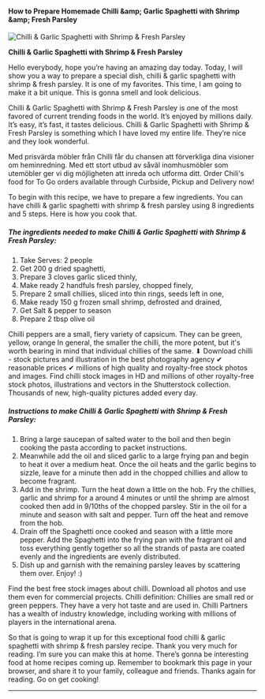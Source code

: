             

#### How to Prepare Homemade Chilli &amp;amp; Garlic Spaghetti with Shrimp &amp;amp; Fresh Parsley

![Chilli &amp; Garlic Spaghetti with Shrimp &amp; Fresh Parsley](https://img-global.cpcdn.com/recipes/e696905ea1c49a55/751x532cq70/chilli-garlic-spaghetti-with-shrimp-fresh-parsley-recipe-main-photo.jpg)

**Chilli &amp; Garlic Spaghetti with Shrimp &amp; Fresh Parsley**

Hello everybody, hope you’re having an amazing day today. Today, I will show you a way to prepare a special dish, chilli & garlic spaghetti with shrimp & fresh parsley. It is one of my favorites. This time, I am going to make it a bit unique. This is gonna smell and look delicious.

Chilli & Garlic Spaghetti with Shrimp & Fresh Parsley is one of the most favored of current trending foods in the world. It’s enjoyed by millions daily. It’s easy, it’s fast, it tastes delicious. Chilli & Garlic Spaghetti with Shrimp & Fresh Parsley is something which I have loved my entire life. They’re nice and they look wonderful.

Med prisvärda möbler från Chilli får du chansen att förverkliga dina visioner om heminredning. Med ett stort utbud av såväl inomhusmöbler som utemöbler ger vi dig möjligheten att inreda och utforma ditt. Order Chili's food for To Go orders available through Curbside, Pickup and Delivery now!

To begin with this recipe, we have to prepare a few ingredients. You can have chilli & garlic spaghetti with shrimp & fresh parsley using 8 ingredients and 5 steps. Here is how you cook that.

##### The ingredients needed to make Chilli & Garlic Spaghetti with Shrimp & Fresh Parsley:

1.  Take Serves: 2 people
2.  Get 200 g dried spaghetti,
3.  Prepare 3 cloves garlic sliced thinly,
4.  Make ready 2 handfuls fresh parsley, chopped finely,
5.  Prepare 2 small chillies, sliced into thin rings, seeds left in one,
6.  Make ready 150 g frozen small shrimp, defrosted and drained,
7.  Get Salt & pepper to season
8.  Prepare 2 tbsp olive oil

Chilli peppers are a small, fiery variety of capsicum. They can be green, yellow, orange In general, the smaller the chilli, the more potent, but it's worth bearing in mind that individual chillies of the same. ⬇ Download chilli - stock pictures and illustration in the best photography agency ✔ reasonable prices ✔ millions of high quality and royalty-free stock photos and images. Find chilli stock images in HD and millions of other royalty-free stock photos, illustrations and vectors in the Shutterstock collection. Thousands of new, high-quality pictures added every day.

##### Instructions to make Chilli & Garlic Spaghetti with Shrimp & Fresh Parsley:

1.  Bring a large saucepan of salted water to the boil and then begin cooking the pasta according to packet instructions.
2.  Meanwhile add the oil and sliced garlic to a large frying pan and begin to heat it over a medium heat. Once the oil heats and the garlic begins to sizzle, leave for a minute then add in the chopped chillies and allow to become fragrant.
3.  Add in the shrimp. Turn the heat down a little on the hob. Fry the chillies, garlic and shrimp for a around 4 minutes or until the shrimp are almost cooked then add in 9/10ths of the chopped parsley. Stir in the oil for a minute and season with salt and pepper. Turn off the heat and remove from the hob.
4.  Drain off the Spaghetti once cooked and season with a little more pepper. Add the Spaghetti into the frying pan with the fragrant oil and toss everything gently together so all the strands of pasta are coated evenly and the ingredients are evenly distributed.
5.  Dish up and garnish with the remaining parsley leaves by scattering them over. Enjoy! :)

Find the best free stock images about chilli. Download all photos and use them even for commercial projects. Chilli definition: Chillies are small red or green peppers. They have a very hot taste and are used in. Chilli Partners has a wealth of industry knowledge, including working with millions of players in the international arena.

So that is going to wrap it up for this exceptional food chilli & garlic spaghetti with shrimp & fresh parsley recipe. Thank you very much for reading. I’m sure you can make this at home. There’s gonna be interesting food at home recipes coming up. Remember to bookmark this page in your browser, and share it to your family, colleague and friends. Thanks again for reading. Go on get cooking!

* * *